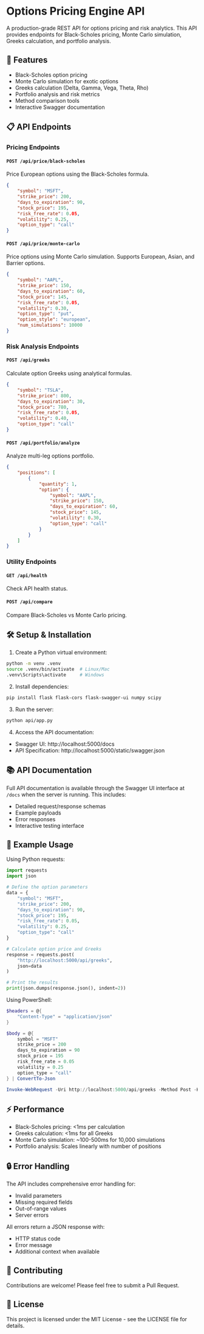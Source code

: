 # Options Pricing Engine API

A production-grade REST API for options pricing and risk analytics. This API provides endpoints for Black-Scholes pricing, Monte Carlo simulation, Greeks calculation, and portfolio analysis.

## 🚀 Features

- Black-Scholes option pricing
- Monte Carlo simulation for exotic options
- Greeks calculation (Delta, Gamma, Vega, Theta, Rho)
- Portfolio analysis and risk metrics
- Method comparison tools
- Interactive Swagger documentation

## 📋 API Endpoints

### Pricing Endpoints

#### `POST /api/price/black-scholes`
Price European options using the Black-Scholes formula.
```json
{
    "symbol": "MSFT",
    "strike_price": 200,
    "days_to_expiration": 90,
    "stock_price": 195,
    "risk_free_rate": 0.05,
    "volatility": 0.25,
    "option_type": "call"
}
```

#### `POST /api/price/monte-carlo`
Price options using Monte Carlo simulation. Supports European, Asian, and Barrier options.
```json
{
    "symbol": "AAPL",
    "strike_price": 150,
    "days_to_expiration": 60,
    "stock_price": 145,
    "risk_free_rate": 0.05,
    "volatility": 0.30,
    "option_type": "put",
    "option_style": "european",
    "num_simulations": 10000
}
```

### Risk Analysis Endpoints

#### `POST /api/greeks`
Calculate option Greeks using analytical formulas.
```json
{
    "symbol": "TSLA",
    "strike_price": 800,
    "days_to_expiration": 30,
    "stock_price": 780,
    "risk_free_rate": 0.05,
    "volatility": 0.40,
    "option_type": "call"
}
```

#### `POST /api/portfolio/analyze`
Analyze multi-leg options portfolio.
```json
{
    "positions": [
        {
            "quantity": 1,
            "option": {
                "symbol": "AAPL",
                "strike_price": 150,
                "days_to_expiration": 60,
                "stock_price": 145,
                "volatility": 0.30,
                "option_type": "call"
            }
        }
    ]
}
```

### Utility Endpoints

#### `GET /api/health`
Check API health status.

#### `POST /api/compare`
Compare Black-Scholes vs Monte Carlo pricing.

## 🛠️ Setup & Installation

1. Create a Python virtual environment:
```bash
python -m venv .venv
source .venv/bin/activate  # Linux/Mac
.venv\Scripts\activate     # Windows
```

2. Install dependencies:
```bash
pip install flask flask-cors flask-swagger-ui numpy scipy
```

3. Run the server:
```bash
python api/app.py
```

4. Access the API documentation:
- Swagger UI: http://localhost:5000/docs
- API Specification: http://localhost:5000/static/swagger.json

## 📚 API Documentation

Full API documentation is available through the Swagger UI interface at `/docs` when the server is running. This includes:
- Detailed request/response schemas
- Example payloads
- Error responses
- Interactive testing interface

## 🧪 Example Usage

Using Python requests:
```python
import requests
import json

# Define the option parameters
data = {
    "symbol": "MSFT",
    "strike_price": 200,
    "days_to_expiration": 90,
    "stock_price": 195,
    "risk_free_rate": 0.05,
    "volatility": 0.25,
    "option_type": "call"
}

# Calculate option price and Greeks
response = requests.post(
    "http://localhost:5000/api/greeks",
    json=data
)

# Print the results
print(json.dumps(response.json(), indent=2))
```

Using PowerShell:
```powershell
$headers = @{
    "Content-Type" = "application/json"
}

$body = @{
    symbol = "MSFT"
    strike_price = 200
    days_to_expiration = 90
    stock_price = 195
    risk_free_rate = 0.05
    volatility = 0.25
    option_type = "call"
} | ConvertTo-Json

Invoke-WebRequest -Uri http://localhost:5000/api/greeks -Method Post -Headers $headers -Body $body
```

## ⚡ Performance

- Black-Scholes pricing: <1ms per calculation
- Greeks calculation: <1ms for all Greeks
- Monte Carlo simulation: ~100-500ms for 10,000 simulations
- Portfolio analysis: Scales linearly with number of positions

## 🔒 Error Handling

The API includes comprehensive error handling for:
- Invalid parameters
- Missing required fields
- Out-of-range values
- Server errors

All errors return a JSON response with:
- HTTP status code
- Error message
- Additional context when available

## 🤝 Contributing

Contributions are welcome! Please feel free to submit a Pull Request.

## 📄 License

This project is licensed under the MIT License - see the LICENSE file for details.